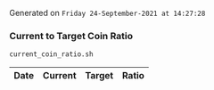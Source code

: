 Generated on `Friday 24-September-2021 at 14:27:28`

### Current to Target Coin Ratio
`current_coin_ratio.sh`

Date|Current|Target|Ratio
---|---|---|---
